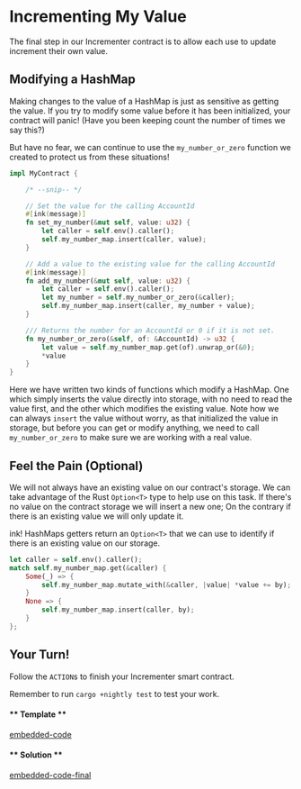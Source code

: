 Incrementing My Value
===

The final step in our Incrementer contract is to allow each use to update increment their own value.

## Modifying a HashMap

Making changes to the value of a HashMap is just as sensitive as getting the value. If you try to modify some value before it has been initialized, your contract will panic! (Have you been keeping count the number of times we say this?)

But have no fear, we can continue to use the `my_number_or_zero` function we created to protect us from these situations!

```rust
impl MyContract {

    /* --snip-- */

    // Set the value for the calling AccountId
    #[ink(message)]
    fn set_my_number(&mut self, value: u32) {
        let caller = self.env().caller();
        self.my_number_map.insert(caller, value);
    }

    // Add a value to the existing value for the calling AccountId
    #[ink(message)]
    fn add_my_number(&mut self, value: u32) {
        let caller = self.env().caller();
        let my_number = self.my_number_or_zero(&caller);
        self.my_number_map.insert(caller, my_number + value);
    }

    /// Returns the number for an AccountId or 0 if it is not set.
    fn my_number_or_zero(&self, of: &AccountId) -> u32 {
        let value = self.my_number_map.get(of).unwrap_or(&0);
        *value
    }
}
```

Here we have written two kinds of functions which modify a HashMap. One which simply inserts the value directly into storage, with no need to read the value first, and the other which modifies the existing value. Note how we can always `insert` the value without worry, as that initialized the value in storage, but before you can get or modify anything, we need to call `my_number_or_zero` to make sure we are working with a real value.

## Feel the Pain (Optional)

We will not always have an existing value on our contract's storage. We can take advantage of the Rust `Option<T>` type to help use on this task.
If there's no value on the contract storage we will insert a new one; On the contrary if there is an existing value we will only update it.

ink! HashMaps getters return an `Option<T>` that we can use to identify if there is an existing value on our storage.

```rust
let caller = self.env().caller();
match self.my_number_map.get(&caller) {
    Some(_) => {
        self.my_number_map.mutate_with(&caller, |value| *value += by);
    }
    None => {
        self.my_number_map.insert(caller, by);
    }
};
```

## Your Turn!

Follow the `ACTION`s to finish your Incrementer smart contract.

Remember to run `cargo +nightly test` to test your work.

<!-- tabs:start -->

#### ** Template **

[embedded-code](./assets/1.6-template.rs ':include :type=code embed-template')

#### ** Solution **

[embedded-code-final](./assets/1.6-finished-code.rs ':include :type=code embed-final')

<!-- tabs:end -->